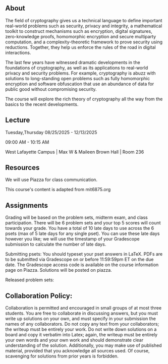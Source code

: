 
## About

The field of cryptography gives us a technical language to define important real-world problems such as security, privacy and integrity, a mathematical toolkit to construct mechanisms such as encryption, digital signatures, zero-knowledge proofs, homomorphic encryption and secure multiparty computation, and a complexity-theoretic framework to prove security using reductions. Together, they help us enforce the rules of the road in digital interactions.

The last few years have witnessed dramatic developments in the foundations of cryptography, as well as its applications to real-world privacy and security problems. For example, cryptography is abuzz with solutions to long-standing open problems such as fully homomorphic encryption and software obfuscation that use an abundance of data for public good without compromising security.

The course will explore the rich theory of cryptography all the way from the basics to the recent developments.

## Lecture

Tuesday,Thursday
08/25/2025 - 12/13/2025

09:00 AM - 10:15 AM

West Lafayette Campus | Max W & Maileen Brown Hall | Room 236

## Resources

We will use Piazza for class communication.

This course's content is adapted from mit6875.org

## Assignments

Grading will be based on the problem sets, midterm exam, and class participation. There will be 6 problem sets and your top 5 scores will count towards your grade. You have a total of 10 late days to use across the 6 psets (max of 5 late days for any single pset). You can use these late days however you like; we will use the timestamp of your Gradescope submission to calculate the number of late days.

Submitting psets:
You should typeset your pset answers in LaTeX.
PDFs are to be submitted via Gradescope on or before 11:59:59pm ET on the due date. The Gradescope access code is available on the course information page on Piazza.
Solutions will be posted on piazza.

Released problem sets:

## Collaboration Policy:
Collaboration is permitted and encouraged in small groups of at most three students. You are free to collaborate in discussing answers, but you must write up solutions on your own, and must specify in your submission the names of any collaborators. Do not copy any text from your collaborators; the writeup must be entirely your work. Do not write down solutions on a board and copy it verbatim into Latex; again, the writeup must be entirely your own words and your own work and should demonstrate clear understanding of the solution. Additionally, you may make use of published material, provided that you acknowledge all sources used. Of course, scavenging for solutions from prior years is forbidden.